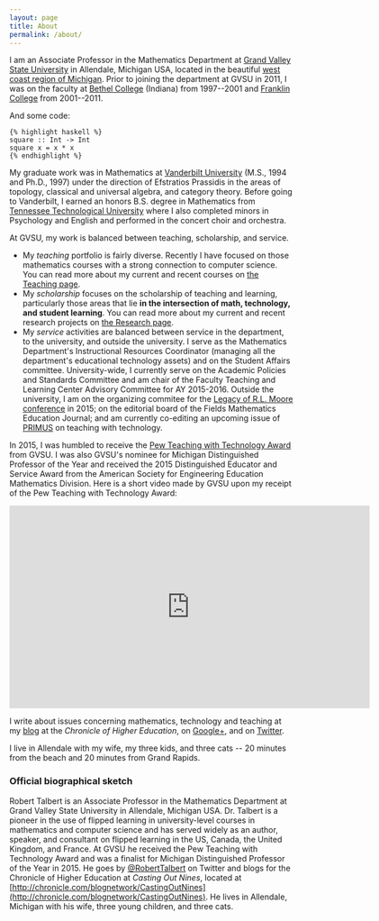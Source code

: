```yaml
---
layout: page
title: About
permalink: /about/
---
```


I am an Associate Professor in the Mathematics Department at [Grand Valley State University](http://www.gvsu.edu) in Allendale, Michigan USA, located in the beautiful [west coast region of Michigan](http://usatoday30.usatoday.com/travel/destinations/2006-06-05-michigan_x.htm). Prior to joining the department at GVSU in 2011, I was on the faculty at [Bethel College](http://www.bethelcollege.edu) (Indiana) from 1997--2001 and [Franklin College](http://www.franklincollege.edu) from 2001--2011. 


And some code: 

    {% highlight haskell %}
    square :: Int -> Int
    square x = x * x
    {% endhighlight %}

My graduate work was in Mathematics at [Vanderbilt University](http://www.vanderbilt.edu/) (M.S., 1994 and Ph.D., 1997) under the direction of Efstratios Prassidis in the areas of topology, classical and universal algebra, and category theory. Before going to Vanderbilt, I earned an honors B.S. degree in Mathematics from [Tennessee Technological University](http://www.tntech.edu) where I also completed minors in Psychology and English and performed in the concert choir and orchestra. 

At GVSU, my work is balanced between teaching, scholarship, and service. 

+ My _teaching_ portfolio is fairly diverse. Recently I have focused on those mathematics courses with a strong connection to computer science. You can read more about my current and recent courses on [the Teaching page](/teaching). 
+ My _scholarship_ focuses on the scholarship of teaching and learning, particularly those areas that lie __in the intersection of math, technology, and student learning__. You can read more about my current and recent research projects on [the Research page](/research). 
+ My _service_ activities are balanced between service in the department, to the university, and outside the university. I serve as the Mathematics Department's Instructional Resources Coordinator (managing all the department's educational technology assets) and on the Student Affairs committee. University-wide, I currently serve on the Academic Policies and Standards Committee and am chair of the Faculty Teaching and Learning Center Advisory Committee for AY 2015-2016. Outside the university, I am on the organizing commitee for the [Legacy of R.L. Moore conference](http://legacyrlmoore.org/) in 2015; on the editorial board of the Fields Mathematics Education Journal; and am currently co-editing an upcoming issue of [PRIMUS](http://www.tandfonline.com/toc/upri20/current#.VVtZGZNVhBc) on teaching with technology. 

In 2015, I was humbled to receive the [Pew Teaching with Technology Award](https://www.gvsu.edu/ftlc/pew-teaching-with-technology-award-60.htm) from GVSU. I was also GVSU's nominee for Michigan Distinguished Professor of the Year and received the 2015 Distinguished Educator and Service Award from the American Society for Engineering Education Mathematics Division. Here is a short video made by GVSU upon my receipt of the Pew Teaching with Technology Award: 

<iframe width="640" height="360" src="https://www.youtube.com/embed/0xMX0XpagGQ" frameborder="0" allowfullscreen></iframe>

I write about issues concerning mathematics, technology and teaching at my [blog](http://chronicle.com/blognetwork/castingoutnines) at the _Chronicle of Higher Education_, on [Google+](http://google.com/+RobertTalbert), and on [Twitter](http://twitter.com/RobertTalbert). 

I live in Allendale with my wife, my three kids, and three cats -- 20 minutes from the beach and 20 minutes from Grand Rapids. 

### Official biographical sketch 

 Robert Talbert is an Associate Professor in the Mathematics Department at Grand Valley State University in Allendale, Michigan USA. Dr. Talbert is a pioneer in the use of flipped learning in university-level courses in mathematics and computer science and has served widely as an author, speaker, and consultant on flipped learning in the US, Canada, the United Kingdom, and France. At GVSU he received the Pew Teaching with Technology Award and was a finalist for Michigan Distinguished Professor of the Year in 2015. He goes by [@RobertTalbert](http://www.twitter.com/RobertTalbert) on Twitter and blogs for the Chronicle of Higher Education at _Casting Out Nines_, located at [http://chronicle.com/blognetwork/CastingOutNines](http://chronicle.com/blognetwork/CastingOutNines). He lives in Allendale, Michigan with his wife, three young children, and three cats.
